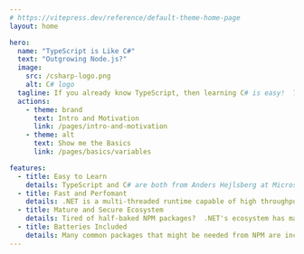 ```yaml
---
# https://vitepress.dev/reference/default-theme-home-page
layout: home

hero:
  name: "TypeScript is Like C#"
  text: "Outgrowing Node.js?"
  image:
    src: /csharp-logo.png
    alt: C# logo
  tagline: If you already know TypeScript, then learning C# is easy!  This guide walks you through the similarities (and differences) between TypeScript and C#.
  actions:
    - theme: brand
      text: Intro and Motivation
      link: /pages/intro-and-motivation
    - theme: alt
      text: Show me the Basics
      link: /pages/basics/variables

features:
  - title: Easy to Learn
    details: TypeScript and C# are both from Anders Hejlsberg at Microsoft and share a similar design and feel familiar.
  - title: Fast and Perfomant
    details: .NET is a multi-threaded runtime capable of high throughput compared to JavaScript based frameworks.
  - title: Mature and Secure Ecosystem
    details: Tired of half-baked NPM packages?  .NET's ecosystem has many mature, battle-tested libraries that are free from the types of attack vectors in JS.
  - title: Batteries Included
    details: Many common packages that might be needed from NPM are included in the .NET standard libraries from Microsoft.  They are also professionally maintained and patched by Microsoft.
---
```


